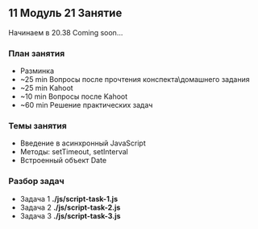 ## 11 Модуль 21 Занятие

Начинаем в 20.38 Coming soon...

### План занятия

- Разминка
- ~25 min Вопросы после прочтения конспекта\домашнего задания
- ~25 min Kahoot
- ~10 min Вопросы после Kahoot
- ~60 min Решение практических задач

### Темы занятия

- Введение в асинхронный JavaScript
- Методы: setTimeout, setInterval 
- Встроенный объект Date

### Разбор задач

- Задача 1 **./js/script-task-1.js**
- Задача 2 **./js/script-task-2.js**
- Задача 3 **./js/script-task-3.js**
